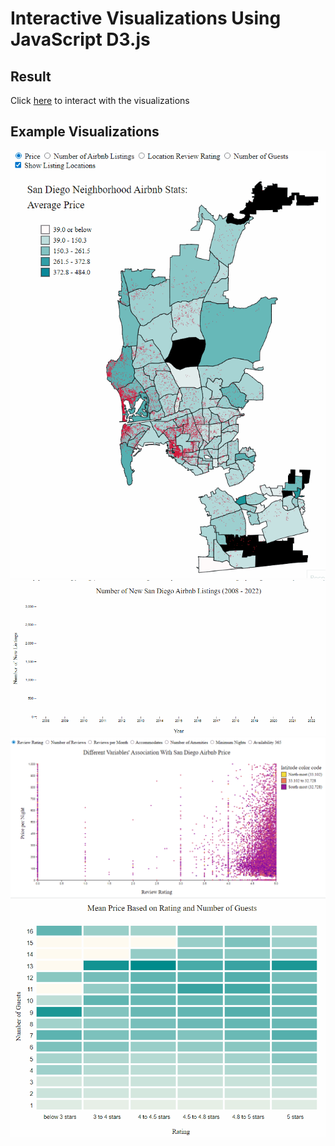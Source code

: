 # Interactive Visualizations Using JavaScript D3.js

## Result

Click [here](https://rawcdn.githack.com/ester-tsai/Airbnb-Visualizations-With-D3.js/main/San%20Diego%20Airbnb%20Data%20Visualization.html) to interact with the visualizations

## Example Visualizations

<img src="images/Airbnb SD Neighborhood Map.gif?raw=true"/>

<img src="images/Airbnb Line Chart.gif?raw=true"/>

<img src="images/Airbnb Scatter Plot.gif?raw=true"/>

<img src="images/Airbnb Heat Map.gif?raw=true"/>
